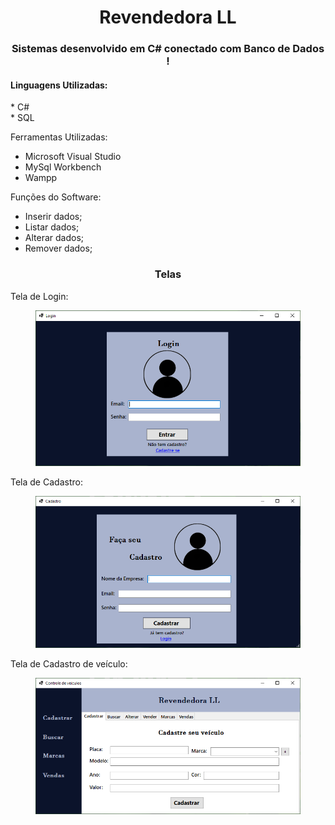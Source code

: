 <h1 align="center">Revendedora LL</h1>
<h3 align='center'>Sistemas desenvolvido em C# conectado com Banco de Dados !</h2>

<h4>Linguagens Utilizadas:</h3>
* C#
</br>
* SQL

Ferramentas Utilizadas:
* Microsoft Visual Studio
* MySql Workbench
* Wampp

Funções do Software:
* Inserir dados;
* Listar dados;
* Alterar dados;
* Remover dados;

<h3 align='center'>Telas</h3>

<p padding-top = 30px, padding-bottom = 30px>Tela de Login:</p>
<figure>
  <img src="Revendedora/Prints/Login.PNG" alt="Login">
</figure>

<p padding-top = 30px, padding-bottom = 30px>Tela de Cadastro:</p>
<figure>
  <img src="Revendedora/Prints/Cadastro.PNG" alt="Cadastro">
</figure>

<p padding-top = 30px, padding-bottom = 30px>Tela de Cadastro de veículo:</p>
<figure>
  <img src="Revendedora/Prints/Cadastra_veiculo.PNG" alt="CadastraVeiculo">
</figure>
